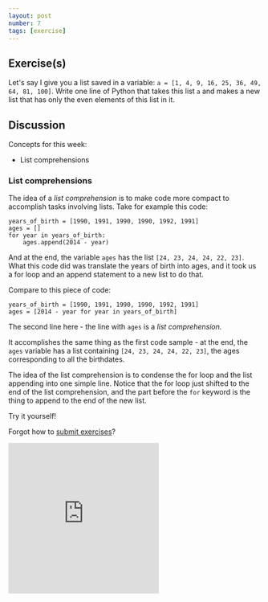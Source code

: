 ```yaml
---
layout: post
number: 7
tags: [exercise]
---
```


## Exercise(s)

Let's say I give you a list saved in a variable: `a = [1, 4, 9, 16, 25, 36, 49, 64, 81, 100]`. Write one line of Python that takes this list `a` and makes a new list that has only the even elements of this list in it. 

## Discussion

Concepts for this week:

* List comprehensions

### List comprehensions

The idea of a *list comprehension* is to make code more compact to accomplish tasks involving lists. Take for example this code: 

```
years_of_birth = [1990, 1991, 1990, 1990, 1992, 1991]
ages = []
for year in years_of_birth: 
	ages.append(2014 - year)
```

And at the end, the variable `ages` has the list `[24, 23, 24, 24, 22, 23]`. What this code did was translate the years of birth into ages, and it took us a for loop and an append statement to a new list to do that. 

Compare to this piece of code: 

```
years_of_birth = [1990, 1991, 1990, 1990, 1992, 1991]
ages = [2014 - year for year in years_of_birth]
```

The second line here - the line with `ages` is a *list comprehension.*

It accomplishes the same thing as the first code sample - at the end, the `ages` variable has a list containing `[24, 23, 24, 24, 22, 23]`, the ages corresponding to all the birthdates. 

The idea of the list comprehension is to condense the for loop and the list appending into one simple line. Notice that the for loop just shifted to the end of the list comprehension, and the part before the `for` keyword is the thing to append to the end of the new list. 

Try it yourself!

Forgot how to [submit exercises](http://practicepython.blogspot.com/2014/01/how-it-works.html)?

<iframe src="https://docs.google.com/forms/d/1WukNfdIjINTKLJRIcKJ6pmMbfd9A3PXqhOVpWRhlRF4/viewform?embedded=true" width="300" height="300" frameborder="0" marginheight="0" marginwidth="0">Loading...</iframe>
